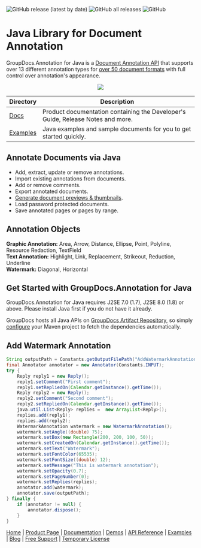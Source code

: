 ![GitHub release (latest by date)](https://img.shields.io/github/v/release/groupdocs-annotation/GroupDocs.Annotation-for-Java) ![GitHub all releases](https://img.shields.io/github/downloads/groupdocs-annotation/GroupDocs.Annotation-for-Java/total) ![GitHub](https://img.shields.io/github/license/groupdocs-annotation/GroupDocs.Annotation-for-Java)
# Java Library for Document Annotation

GroupDocs.Annotation for Java is a [Document Annotation API](https://products.groupdocs.com/annotation/java) that supports over 13 different annotation types for [over 50 document formats](https://docs.groupdocs.com/annotation/java/supported-document-formats/) with full control over annotation's appearance.

<p align="center">

  <a title="Download complete GroupDocs.Annotation for Java source code" href="https://github.com/groupdocs-annotation/GroupDocs.Annotation-for-Java/archive/master.zip">
	<img src="https://raw.github.com/AsposeExamples/java-examples-dashboard/master/images/downloadZip-Button-Large.png" />
  </a>
</p>

Directory | Description
--------- | -----------
[Docs](https://github.com/groupdocs-annotation/GroupDocs.Annotation-for-.NET/tree/master/Docs)  | Product documentation containing the Developer's Guide, Release Notes and more.
[Examples](https://github.com/groupdocs-annotation/GroupDocs.Annotation-for-Java/tree/master/Examples)  | Java examples and sample documents for you to get started quickly. 

## Annotate Documents via Java

- Add, extract, update or remove annotations. 
- Import existing annotations from documents.
- Add or remove comments.
- Export annotated documents.
- [Generate document previews & thumbnails](https://docs.groupdocs.com/annotation/java/generate-document-pages-preview/).
- Load password protected documents.
- Save annotated pages or pages by range.

## Annotation Objects

**Graphic Annotation:** Area, Arrow, Distance, Ellipse, Point, Polyline, Resource Redaction, TextField \
**Text Annotation:** Highlight, Link, Replacement, Strikeout, Reduction, Underline \
**Watermark:** Diagonal, Horizontal

## Get Started with GroupDocs.Annotation for Java

GroupDocs.Annotation for Java requires J2SE 7.0 (1.7), J2SE 8.0 (1.8) or above. Please install Java first if you do not have it already. 

GroupDocs hosts all Java APIs on [GroupDocs Artifact Repository](https://artifact.groupdocs.com/webapp/#/artifacts/browse/tree/General/repo/com/groupdocs/groupdocs-annotation), so simply [configure](https://docs.groupdocs.com/annotation/java/installation/) your Maven project to fetch the dependencies automatically.

## Add Watermark Annotation

```java
String outputPath = Constants.getOutputFilePath("AddWatermarkAnnotation", FilenameUtils.getExtension(Constants.INPUT));
final Annotator annotator = new Annotator(Constants.INPUT);
try {
	Reply reply1 = new Reply();
	reply1.setComment("First comment");
	reply1.setRepliedOn(Calendar.getInstance().getTime());
	Reply reply2 = new Reply();
	reply2.setComment("Second comment");
	reply2.setRepliedOn(Calendar.getInstance().getTime());
	java.util.List<Reply> replies =  new ArrayList<Reply>();
	replies.add(reply1);
	replies.add(reply2);
	WatermarkAnnotation watermark = new WatermarkAnnotation();
	watermark.setAngle((double) 75);
	watermark.setBox(new Rectangle(200, 200, 100, 50));
	watermark.setCreatedOn(Calendar.getInstance().getTime());
	watermark.setText("Watermark");
	watermark.setFontColor(65535);
	watermark.setFontSize((double) 12);
	watermark.setMessage("This is watermark annotation");
	watermark.setOpacity(0.7);
	watermark.setPageNumber(0);
	watermark.setReplies(replies);
	annotator.add(watermark);
	annotator.save(outputPath);
} finally {
	if (annotator != null) {
		annotator.dispose();
	}
}
```


[Home](https://www.groupdocs.com/) | [Product Page](https://products.groupdocs.com/annotation/java) | [Documentation](https://docs.groupdocs.com/annotation/java/) | [Demos](https://products.groupdocs.app/annotation/family) | [API Reference](https://apireference.groupdocs.com/java/annotation) | [Examples](https://github.com/groupdocs-annotation/GroupDocs.Annotation-for-Java/tree/master/Examples) | [Blog](https://blog.groupdocs.com/category/annotation/) | [Free Support](https://forum.groupdocs.com/c/annotation) | [Temporary License](https://purchase.groupdocs.com/temporary-license)
